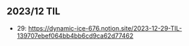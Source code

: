 ## 2023/12 TIL
- 29: https://dynamic-ice-676.notion.site/2023-12-29-TIL-139707ebef064bb4bb6cd9ca62d77462